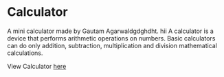 # Calculator
A mini calculator made by Gautam Agarwaldgdghdht.
hii
A calculator is a device that performs arithmetic operations on numbers. Basic calculators can do only addition, subtraction, multiplication and division mathematical calculations.

View Calculator [here](https://firstproject-calculator.netlify.app/)
